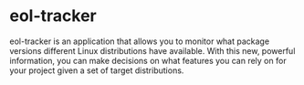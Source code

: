 # eol-tracker

eol-tracker is an application that allows you to monitor what package versions different Linux distributions have
available. With this new, powerful information, you can make decisions on what features you can rely on for your project
given a set of target distributions.
